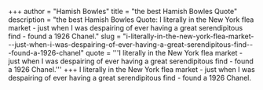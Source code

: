 +++
author = "Hamish Bowles"
title = "the best Hamish Bowles Quote"
description = "the best Hamish Bowles Quote: I literally in the New York flea market - just when I was despairing of ever having a great serendipitous find - found a 1926 Chanel."
slug = "i-literally-in-the-new-york-flea-market---just-when-i-was-despairing-of-ever-having-a-great-serendipitous-find---found-a-1926-chanel"
quote = '''I literally in the New York flea market - just when I was despairing of ever having a great serendipitous find - found a 1926 Chanel.'''
+++
I literally in the New York flea market - just when I was despairing of ever having a great serendipitous find - found a 1926 Chanel.
